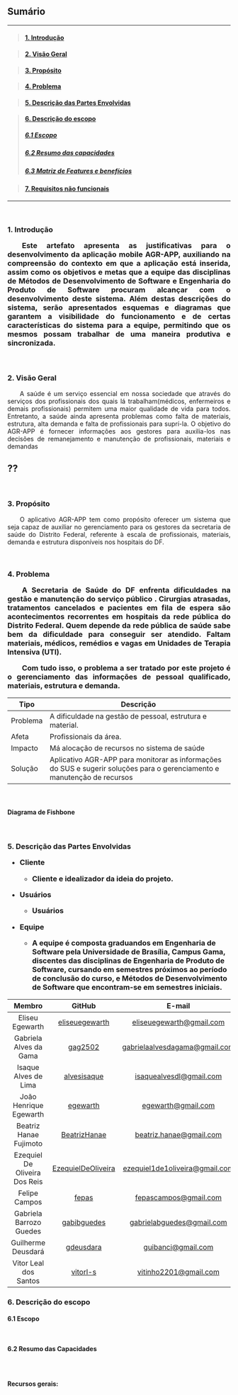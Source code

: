 ## Sumário
___

>#### [1. Introdução](#introducao)

>#### [2. Visão Geral](#visao)

>#### [3. Propósito](#proposito)

>#### [4. Problema](#problema)

>#### [5. Descrição das Partes Envolvidas](#envolvidos)

>#### [6. Descrição do escopo](#descricaoEscopo)
>##### [6.1 Escopo](#escopo)
>##### [6.2 Resumo das capacidades](#capacidades)
>##### [6.3 Matriz de Features e benefícios](#fab)

>#### [7. Requisitos não funcionais](#rnf)
___

<br>

<h3 name="introducao"> 1. Introdução

<p align = "justify">&emsp;&emsp;Este artefato apresenta as justificativas para o desenvolvimento da aplicação mobile AGR-APP, auxiliando na compreensão do contexto em que a aplicação está inserida, assim como os objetivos e metas que a equipe das disciplinas de Métodos de Desenvolvimento de Software e Engenharia do Produto de Software procuram alcançar com o desenvolvimento deste sistema. Além destas descrições do sistema, serão apresentados esquemas e diagramas que garantem a visibilidade do funcionamento e de certas características do sistema para a equipe, permitindo que os mesmos possam trabalhar de uma maneira produtiva e sincronizada. </p>
<br>

<h3 name="visao"> 2. Visão Geral

</h3>
<p align = "justify">&emsp;&emsp;A saúde é um serviço essencial em nossa sociedade que através do serviços dos profissionais dos quais lá trabalham(médicos, enfermeiros e demais profissionais) permitem uma maior qualidade de vida para todos. Entretanto, a saúde ainda apresenta problemas como falta de materiais, estrutura, alta demanda e falta de profissionais para suprí-la. O objetivo do AGR-APP é fornecer informações aos gestores  para auxilia-los nas decisões de remanejamento e manutenção de profissionais, materiais e demandas</p><h2>??</h2>
<br>

<h3 name="proposito"> 3. Propósito

</h3>
<p align = "justify">&emsp;&emsp;O aplicativo AGR-APP tem como propósito oferecer um sistema que seja capaz de auxiliar no gerenciamento para os gestores da secretaria de saúde do Distrito Federal, referente à escala de profissionais, materiais, demanda e estrutura disponíveis nos hospitais do DF.</p>

<br>

<h3 name="problema"> 4. Problema

<p align = "justify">&emsp;&emsp;A Secretaria de Saúde do DF enfrenta dificuldades na gestão e manutenção do serviço público . Cirurgias atrasadas, tratamentos cancelados e pacientes em fila de espera são acontecimentos recorrentes em hospitais da rede pública do Distrito Federal. Quem depende da rede pública de saúde sabe bem da dificuldade para conseguir ser atendido. Faltam materiais, médicos, remédios e vagas em Unidades de Terapia Intensiva (UTI). </p>

<p align = "justify">&emsp;&emsp;Com tudo isso, o problema a ser tratado por este projeto é o gerenciamento das informações de pessoal qualificado, materiais, estrutura e demanda.
</p>

|Tipo      | Descrição |
| --       |    --     |
| Problema | A dificuldade na gestão de pessoal, estrutura e material.     |
| Afeta | Profissionais da área.|  
| Impacto | Má alocação de recursos no sistema de saúde     |  
| Solução |  Aplicativo AGR-APP para monitorar as informações do SUS e sugerir soluções para o gerenciamento e manutenção de recursos   |

<br>

#### Diagrama de Fishbone

<br>

<h3 name="envolvidos"> 5. Descrição das Partes Envolvidas

* Cliente
  * Cliente e idealizador da ideia do projeto.
* Usuários
  * Usuários

* Equipe
  * A equipe é composta graduandos em Engenharia de Software pela Universidade de Brasília, Campus Gama, discentes das disciplinas de Engenharia de Produto de Software, cursando em semestres próximos ao período de conclusão do curso, e Métodos de Desenvolvimento de Software que encontram-se em semestres iniciais.   

|     Membro     |        GitHub       |        E-mail       |
|:--------------:|:-------------------:|:-------------------:|
| Eliseu Egewarth | [eliseuegewarth](https://github.com/eliseuegewarth) | eliseuegewarth@gmail.com
| Gabriela Alves da Gama | [gag2502](https://github.com/gag2502)  |gabrielaalvesdagama@gmail.com  |
| Isaque Alves de Lima | [alvesisaque](https://github.com/alvesisaque)  |isaquealvesdl@gmail.com  |
| João Henrique Egewarth | [egewarth](https://github.com/egewarth)  |egewarth@gmail.com  |
| Beatriz Hanae Fujimoto | [BeatrizHanae](https://github.com/BeatrizHanae)  |beatriz.hanae@gmail.com  |
| Ezequiel De Oliveira Dos Reis  | [EzequielDeOliveira](https://github.com/EzequielDeOliveira)  |ezequiel1de1oliveira@gmail.com  |
| Felipe Campos | [fepas](https://github.com/fepas)  | fepascampos@gmail.com  |
| Gabriela Barrozo Guedes | [gabibguedes](https://github.com/gabibguedes)  |gabrielabguedes@gmail.com  |
| Guilherme Deusdará | [gdeusdara](https://github.com/gdeusdara)  |guibanci@gmail.com  |
| Vitor Leal dos Santos | [vitorl-s](https://github.com/vitorl-s)  |vitinho2201@gmail.com  |
<h3 name="descricaoEscopo"> 6. Descrição do escopo

<h4 name="escopo"> 6.1 Escopo

<p align = "justify"></p>

<br>

<h4 name="capacidades"> 6.2 Resumo das Capacidades
<p align = "justify">
<br></br>

**Recursos gerais:**
